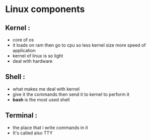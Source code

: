 # Linux components

## Kernel :

- core of os
- it loads on ram then go to cpu so less kernel size more speed of application
- kernel of linux is so light
- deal with hardware

## Shell :

- what makes me deal with kernel
- give it the commands then send it to kernel to perform it
- **bash** is the most used shell

## Terminal :

- the place that i write commands in it
- It's called also TTY 
